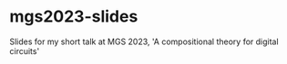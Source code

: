# mgs2023-slides
Slides for my short talk at MGS 2023, 'A compositional theory for digital circuits'
